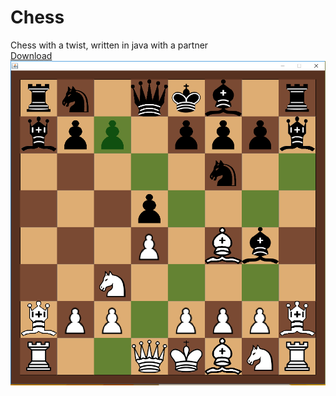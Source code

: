 # Chess
Chess with a twist, written in java with a partner<br />
[Download](https://github.com/M4rkFlor/Chess/releases "Release Page")
![alt text](https://github.com/M4rkFlor/Chess/blob/master/chess/Chess.png "GamePlay")
